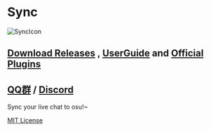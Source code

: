 # Sync

![SyncIcon](Sync/Resources/SyncIcon.ico)

## [Download Releases](/releases) , [UserGuide](https://github.com/Deliay/Sync/wiki/UserReadMe) and [Official Plugins](https://github.com/Deliay/SyncPlugin)
[QQ群](https://jq.qq.com/?_wv=1027&k=5y2CVZ6) / [Discord](https://discord.gg/KG86sWS)
----------------------------------
Sync your live chat to osu!~

[MIT License](LICENSE)
